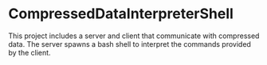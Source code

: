 # CompressedDataInterpreterShell
This project includes a server and client that communicate with compressed data. The server spawns a bash shell to interpret the commands provided by the client.
